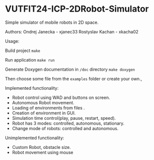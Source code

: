 # VUTFIT24-ICP-2DRobot-Simulator


Simple simulator of mobile robots in 2D space.

Authors:
Ondrej Janecka - xjanec33
Rostyslav Kachan - xkacha02

Usage:

Build project
    `make`

Run application
    `make run`

Generate Doxygen documentation in `/doc` directory
    `make doxygen`

Then choose some file from the `examples` folder or create your own.,

Implemented functionality:
- Robot control using WAD and buttons on screen.
- Autonomous Robot movement.
- Loading of environments from files .
- Creation of environment in GUI.
- Simulation time control(play, pause, restart, speed).
- Robot has 3 modes: controlled, autonomous, stationary.
- Change mode of robots: controlled and autonomous.

Unimplemented functionality:
- Custom Robot, obstacle size.
- Robot movement using mouse